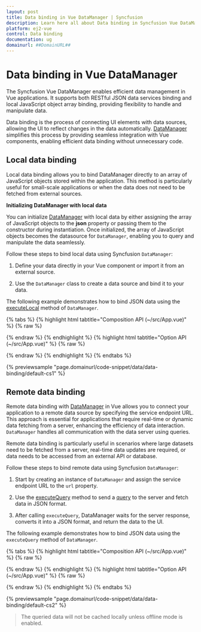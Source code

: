 ```yaml
---
layout: post
title: Data binding in Vue DataManager | Syncfusion
description: Learn here all about Data binding in Syncfusion Vue DataManager of Syncfusion Essential JS 2 and more.
platform: ej2-vue
control: Data binding 
documentation: ug
domainurl: ##DomainURL##
---
```


# Data binding in Vue DataManager

The Syncfusion Vue DataManager enables efficient data management in Vue applications. It supports both RESTful JSON data services binding and local JavaScript object array binding, providing flexibility to handle and manipulate data.

Data binding is the process of connecting UI elements with data sources, allowing the UI to reflect changes in the data automatically. [DataManager](https://ej2.syncfusion.com/documentation/api/data/dataManager) simplifies this process by providing seamless integration with Vue components, enabling efficient data binding without unnecessary code.

## Local data binding

Local data binding allows you to bind DataManager directly to an array of JavaScript objects stored within the application. This method is particularly useful for small-scale applications or when the data does not need to be fetched from external sources.

**Initializing DataManager with local data**

You can initialize [DataManager](https://ej2.syncfusion.com/documentation/api/data/dataManager) with local data by either assigning the array of JavaScript objects to the **json** property or passing them to the constructor during instantiation. Once initialized, the array of JavaScript objects becomes the datasource for `DataManager`, enabling you to query and manipulate the data seamlessly.

Follow these steps to bind local data using Syncfusion `DataManager`:

1. Define your data directly in your Vue component or import it from an external source.

2. Use the `DataManager` class to create a data source and bind it to your data.

The following example demonstrates how to bind JSON data using the [executeLocal](https://ej2.syncfusion.com/documentation/api/data/dataManager/#executelocal) method of `DataManager`.

{% tabs %}
{% highlight html tabtitle="Composition API (~/src/App.vue)" %}
{% raw %}

<template>
  <div id="app">
    <table class='e-table'>
      <tr><th>Order ID</th><th>Customer ID</th><th>Employee ID</th><th>Ship Country</th></tr>
      <tr v-for="(item, index) in items" :key="index">
        <td>{{ item.OrderID }}</td>
        <td>{{ item.CustomerID }}</td>
        <td>{{ item.EmployeeID }}</td>
        <td>{{ item.ShipCountry }}</td>
      </tr>
    </table>  
  </div>
</template>

<script setup>
import { data } from './datasource.js';
import { DataManager, Query } from '@syncfusion/ej2-data';

const items = new DataManager(data).executeLocal(new Query().take(12));
</script>

<style>
  .e-table {
    border: solid 1px #e0e0e0;
    border-collapse: collapse;
    font-family: Roboto;
  }

  .e-table td, .e-table th {
    border-style: solid;
    border-width: 1px 0 0;
    border-color: #e0e0e0;
    display: table-cell;
    font-size: 14px;
    line-height: 20px;
    overflow: hidden;
    padding: 8px 21px;
    vertical-align: middle;
    white-space: nowrap;
    width: auto;
  }
</style>

{% endraw %}
{% endhighlight %}
{% highlight html tabtitle="Option API (~/src/App.vue)" %}
{% raw %}

<template>
  <div id="app">
    <table class='e-table'>
      <tr><th>Order ID</th><th>Customer ID</th><th>Employee ID</th><th>Ship Country</th></tr>
      <tr v-for="(item, index) in items" :key="index">
        <td>{{ item.OrderID }}</td>
        <td>{{ item.CustomerID }}</td>
        <td>{{ item.EmployeeID }}</td>
        <td>{{ item.ShipCountry }}</td>
      </tr>
    </table>  
  </div>
</template>

<script>
import { data } from './datasource.js';
import { DataManager, Query } from '@syncfusion/ej2-data';

export default {
  data() {
    return {
      items: new DataManager(data).executeLocal(new Query().take(12))
    };
  },   
}
</script>

<style>
  .e-table {
    border: solid 1px #e0e0e0;
    border-collapse: collapse;
    font-family: Roboto;
  }

  .e-table td, .e-table th {
    border-style: solid;
    border-width: 1px 0 0;
    border-color: #e0e0e0;
    display: table-cell;
    font-size: 14px;
    line-height: 20px;
    overflow: hidden;
    padding: 8px 21px;
    vertical-align: middle;
    white-space: nowrap;
    width: auto;
  }
</style>

{% endraw %}
{% endhighlight %}
{% endtabs %}
        
{% previewsample "page.domainurl/code-snippet/data/data-binding/default-cs1" %}

## Remote data binding

Remote data binding with [DataManager](https://ej2.syncfusion.com/documentation/api/data/dataManager) in Vue allows you to connect your application to a remote data source by specifying the service endpoint URL. This approach is essential for applications that require real-time or dynamic data fetching from a server, enhancing the efficiency of data interaction. `DataManager` handles all communication with the data server using queries.

Remote data binding is particularly useful in scenarios where large datasets need to be fetched from a server, real-time data updates are required, or data needs to be accessed from an external API or database.

Follow these steps to bind remote data using Syncfusion `DataManager`:

1. Start by creating an instance of `DataManager` and assign the service endpoint URL to the `url` property.

2. Use the [executeQuery](https://ej2.syncfusion.com/documentation/api/data/dataManager/#executequery) method to send a [query](https://ej2.syncfusion.com/documentation/api/data/query) to the server and fetch data in JSON format.

3. After calling `executeQuery`, DataManager waits for the server response, converts it into a JSON format, and return the data to the UI.

The following example demonstrates how to bind JSON data using the `executeQuery` method of `DataManager`.

{% tabs %}
{% highlight html tabtitle="Composition API (~/src/App.vue)" %}
{% raw %}

<template>
  <div id="app">
    <table class='e-table'>
      <tr><th>Order ID</th><th>Customer ID</th><th>Employee ID</th><th>Ship Country</th></tr>
      <tr v-for="(item, index) in items" :key="index">
        <td>{{ item.OrderID }}</td>
        <td>{{ item.CustomerID }}</td>
        <td>{{ item.EmployeeID }}</td>
        <td>{{ item.ShipCountry }}</td>
      </tr>
    </table>   
  </div>
</template>

<script setup>
import { onMounted, ref } from "vue";
import { DataManager, Query, ODataV4Adaptor } from '@syncfusion/ej2-data';

const items = ref([]);
onMounted(() => {
  let SERVICE_URI = "https://services.odata.org/V4/Northwind/Northwind.svc/Orders";
  let dataManager = new DataManager({
    url: SERVICE_URI,
    adaptor: new ODataV4Adaptor()
  });
  dataManager.executeQuery(new Query().take(12)).then((e) => {
    this.items = e.result;
  });
})
</script>

<style>
  .e-table {
    border: solid 1px #e0e0e0;
    border-collapse: collapse;
    font-family: Roboto;
  }

  .e-table td, .e-table th {
    border-style: solid;
    border-width: 1px 0 0;
    border-color: #e0e0e0;
    display: table-cell;
    font-size: 14px;
    line-height: 20px;
    overflow: hidden;
    padding: 8px 21px;
    vertical-align: middle;
    white-space: nowrap;
    width: auto;
  }
</style>

{% endraw %}
{% endhighlight %}
{% highlight html tabtitle="Option API (~/src/App.vue)" %}
{% raw %}

<template>
  <div id="app">
    <table class='e-table'>
      <tr><th>Order ID</th><th>Customer ID</th><th>Employee ID</th><th>Ship Country</th></tr>
      <tr v-for="(item, index) in items" :key="index">
        <td>{{ item.OrderID }}</td>
        <td>{{ item.CustomerID }}</td>
        <td>{{ item.EmployeeID }}</td>
        <td>{{ item.ShipCountry }}</td>
      </tr>
    </table>   
  </div>
</template>

<script>
import { DataManager, Query, ODataV4Adaptor } from '@syncfusion/ej2-data';

export default {
  data() {
    return {
      items: [] 
    };
  },
  mounted() {
    let SERVICE_URI = "https://services.odata.org/V4/Northwind/Northwind.svc/Orders";
    let dataManager = new DataManager({
      url: SERVICE_URI,
      adaptor: new ODataV4Adaptor()
    });
    dataManager.executeQuery(new Query().take(12)).then((e) => {
      this.items = e.result;
    });
  }
}
</script>

<style>
  .e-table {
    border: solid 1px #e0e0e0;
    border-collapse: collapse;
    font-family: Roboto;
  }

  .e-table td, .e-table th {
    border-style: solid;
    border-width: 1px 0 0;
    border-color: #e0e0e0;
    display: table-cell;
    font-size: 14px;
    line-height: 20px;
    overflow: hidden;
    padding: 8px 21px;
    vertical-align: middle;
    white-space: nowrap;
    width: auto;
  }
</style>

{% endraw %}
{% endhighlight %}
{% endtabs %}
        
{% previewsample "page.domainurl/code-snippet/data/data-binding/default-cs2" %}

> The queried data will not be cached locally unless offline mode is enabled.
